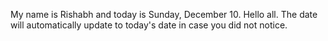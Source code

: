 My name is Rishabh and today is Sunday, December 10. Hello all. The date will automatically update to today's date in case you did not notice.
